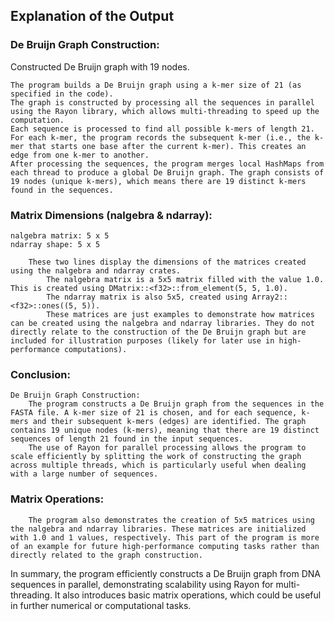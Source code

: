 ## Explanation of the Output

### De Bruijn Graph Construction:

Constructed De Bruijn graph with 19 nodes.

    The program builds a De Bruijn graph using a k-mer size of 21 (as specified in the code).
    The graph is constructed by processing all the sequences in parallel using the Rayon library, which allows multi-threading to speed up the computation.
    Each sequence is processed to find all possible k-mers of length 21. For each k-mer, the program records the subsequent k-mer (i.e., the k-mer that starts one base after the current k-mer). This creates an edge from one k-mer to another.
    After processing the sequences, the program merges local HashMaps from each thread to produce a global De Bruijn graph. The graph consists of 19 nodes (unique k-mers), which means there are 19 distinct k-mers found in the sequences.

### Matrix Dimensions (nalgebra & ndarray):

    nalgebra matrix: 5 x 5
    ndarray shape: 5 x 5

        These two lines display the dimensions of the matrices created using the nalgebra and ndarray crates.
            The nalgebra matrix is a 5x5 matrix filled with the value 1.0. This is created using DMatrix::<f32>::from_element(5, 5, 1.0).
            The ndarray matrix is also 5x5, created using Array2::<f32>::ones((5, 5)).
            These matrices are just examples to demonstrate how matrices can be created using the nalgebra and ndarray libraries. They do not directly relate to the construction of the De Bruijn graph but are included for illustration purposes (likely for later use in high-performance computations).

### Conclusion:

    De Bruijn Graph Construction:
        The program constructs a De Bruijn graph from the sequences in the FASTA file. A k-mer size of 21 is chosen, and for each sequence, k-mers and their subsequent k-mers (edges) are identified. The graph contains 19 unique nodes (k-mers), meaning that there are 19 distinct sequences of length 21 found in the input sequences.
        The use of Rayon for parallel processing allows the program to scale efficiently by splitting the work of constructing the graph across multiple threads, which is particularly useful when dealing with a large number of sequences.

  ### Matrix Operations:
        The program also demonstrates the creation of 5x5 matrices using the nalgebra and ndarray libraries. These matrices are initialized with 1.0 and 1 values, respectively. This part of the program is more of an example for future high-performance computing tasks rather than directly related to the graph construction.

In summary, the program efficiently constructs a De Bruijn graph from DNA sequences in parallel, demonstrating scalability using Rayon for multi-threading. It also introduces basic matrix operations, which could be useful in further numerical or computational tasks.
